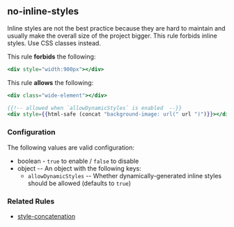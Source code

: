 ## no-inline-styles

Inline styles are not the best practice because they are hard to maintain and usually make the overall size of the project bigger. This rule forbids inline styles. Use CSS classes instead.

This rule **forbids** the following:

```hbs
<div style="width:900px"></div>
```

This rule **allows** the following:

```hbs
<div class="wide-element"></div>
```

```hbs
{{!-- allowed when `allowDynamicStyles` is enabled  --}}
<div style={{html-safe (concat "background-image: url(" url ")")}}></div>
```

### Configuration

 The following values are valid configuration:

  * boolean - `true` to enable / `false` to disable
  * object -- An object with the following keys:
    * `allowDynamicStyles` -- Whether dynamically-generated inline styles should be allowed (defaults to `true`)

### Related Rules

* [style-concatenation](style-concatenation.md)
